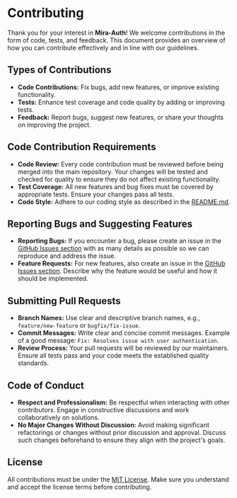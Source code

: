 # Contributing

Thank you for your interest in **Mira-Auth**! We welcome contributions in the form of code, tests, and feedback. This document provides an overview of how you can contribute effectively and in line with our guidelines.

## Types of Contributions

- **Code Contributions:** Fix bugs, add new features, or improve existing functionality.
- **Tests:** Enhance test coverage and code quality by adding or improving tests.
- **Feedback:** Report bugs, suggest new features, or share your thoughts on improving the project.

## Code Contribution Requirements

- **Code Review:** Every code contribution must be reviewed before being merged into the main repository. Your changes will be tested and checked for quality to ensure they do not affect existing functionality.
- **Test Coverage:** All new features and bug fixes must be covered by appropriate tests. Ensure your changes pass all tests.
- **Code Style:** Adhere to our coding style as described in the [README.md](./README.md).

## Reporting Bugs and Suggesting Features

- **Reporting Bugs:** If you encounter a bug, please create an issue in the [GitHub Issues section](https://github.com/jonas-is-coding/mira-auth/issues) with as many details as possible so we can reproduce and address the issue.
- **Feature Requests:** For new features, also create an issue in the [GitHub Issues section](https://github.com/jonas-is-coding/mira-auth/issues). Describe why the feature would be useful and how it should be implemented.

## Submitting Pull Requests

- **Branch Names:** Use clear and descriptive branch names, e.g., `feature/new-feature` or `bugfix/fix-issue`.
- **Commit Messages:** Write clear and concise commit messages. Example of a good message: `Fix: Resolves issue with user authentication`.
- **Review Process:** Your pull requests will be reviewed by our maintainers. Ensure all tests pass and your code meets the established quality standards.

## Code of Conduct

- **Respect and Professionalism:** Be respectful when interacting with other contributors. Engage in constructive discussions and work collaboratively on solutions.
- **No Major Changes Without Discussion:** Avoid making significant refactorings or changes without prior discussion and approval. Discuss such changes beforehand to ensure they align with the project's goals.

## License

All contributions must be under the [MIT License](https://opensource.org/licenses/MIT). Make sure you understand and accept the license terms before contributing.